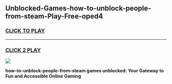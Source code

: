 
## Unblocked-Games-how-to-unblock-people-from-steam-Play-Free-oped4
<h3>
<a href="https://premium76.site?title=how-to-unblock-people-from-steam&ref=10A">CLICK TO PLAY</a></h3>
<hr>

<h3>
<a href="https://premium76.site?title=how-to-unblock-people-from-steam&ref=10A">CLICK 2 PLAY</a>
  
</h3>

<a href="https://premium76.site?title=how-to-unblock-people-from-steam&ref=10A"><img src="https://clearcache.store/games.png"></a>


**how-to-unblock-people-from-steam games unblocked: Your Gateway to Fun and Accessible Online Gaming**
